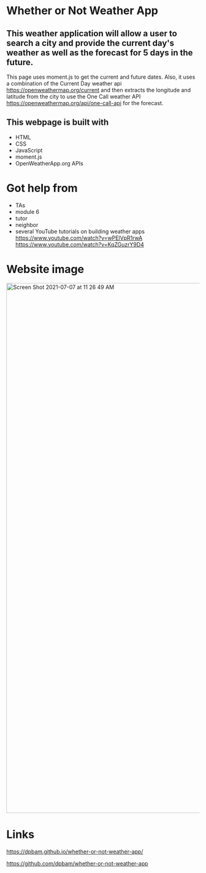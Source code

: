 # Whether or Not Weather App

## This weather application will allow a user to search a city and provide the current day's weather as well as the forecast for 5 days in the future.

This page uses moment.js to get the current and future dates. Also, it uses a combination of the Current Day weather api https://openweathermap.org/current and then extracts the longitude and latitude from the city to use the One Call weather API https://openweathermap.org/api/one-call-api for the forecast.


## This webpage is built with

- HTML
- CSS
- JavaScript
- moment.js
- OpenWeatherApp.org APIs

# Got help from

- TAs
- module 6
- tutor
- neighbor
- several YouTube tutorials on building weather apps
  https://www.youtube.com/watch?v=wPElVpR1rwA
  https://www.youtube.com/watch?v=KqZGuzrY9D4

# Website image

<img width="1379" alt="Screen Shot 2021-07-07 at 11 26 49 AM" src="https://user-images.githubusercontent.com/82355287/124803429-5697de00-df16-11eb-933e-73413917411a.png">

# Links

https://dpbam.github.io/whether-or-not-weather-app/

https://github.com/dpbam/whether-or-not-weather-app

